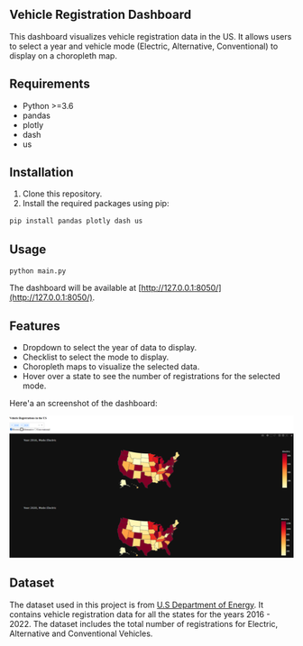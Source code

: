 ## Vehicle Registration Dashboard

This dashboard visualizes vehicle registration data in the US. It allows users to select a year and vehicle mode (Electric, Alternative, Conventional) to display on a choropleth map.

## Requirements

- Python >=3.6 
- pandas
- plotly
- dash
- us

## Installation

1. Clone this repository.
2. Install the required packages using pip:
```bash
pip install pandas plotly dash us 
```

## Usage

```
python main.py
```

The dashboard will be available at [http://127.0.0.1:8050/](http://127.0.0.1:8050/).

## Features

- Dropdown to select the year of data to display.
- Checklist to select the mode to display.
- Choropleth maps to visualize the selected data.
- Hover over a state to see the number of registrations for the selected mode.

Here'a an screenshot of the dashboard:

![Dashboard Screenshot]( dashboard_screenshot.png "Dashboard Screenshot")

## Dataset
The dataset used in this project is from [U.S Department of Energy](https://afdc.energy.gov/vehicle-registration). It contains vehicle registration data for all the states for the years 2016 - 2022. The dataset includes the total number of registrations for Electric, Alternative and Conventional Vehicles.

